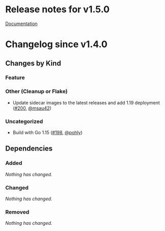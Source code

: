 # Release notes for v1.5.0

[Documentation](https://kubernetes-csi.github.io)

# Changelog since v1.4.0

## Changes by Kind

### Feature

### Other (Cleanup or Flake)

- Update sidecar images to the latest releases and add 1.19 deployment ([#200](https://github.com/kubernetes-csi/csi-driver-host-path/pull/200), [@msau42](https://github.com/msau42))

### Uncategorized

- Build with Go 1.15 ([#198](https://github.com/kubernetes-csi/csi-driver-host-path/pull/198), [@pohly](https://github.com/pohly))

## Dependencies

### Added
_Nothing has changed._

### Changed
_Nothing has changed._

### Removed
_Nothing has changed._
